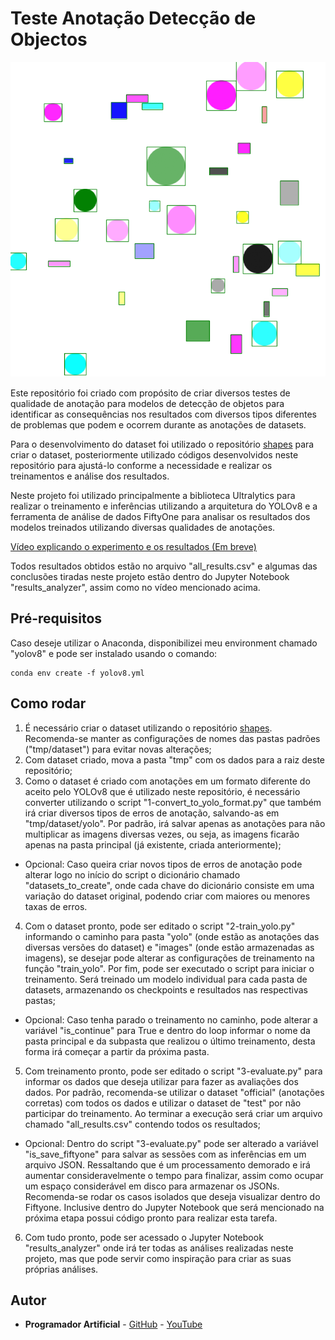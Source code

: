 # Teste Anotação Detecção de Objectos
![Imagem Gerada](imgs/shapes.png)


Este repositório foi criado com propósito de criar diversos testes de qualidade de anotação para modelos de detecção de objetos para identificar as consequências nos resultados com diversos tipos diferentes de problemas que podem e ocorrem durante as anotações de datasets.


Para o desenvolvimento do dataset foi utilizado o repositório [shapes](https://github.com/ProgramadorArtificial/shapes/tree/master) para criar o dataset, posteriormente utilizado códigos desenvolvidos neste repositório para ajustá-lo conforme a necessidade e realizar os treinamentos e análise dos resultados.


Neste projeto foi utilizado principalmente a biblioteca Ultralytics para realizar o treinamento e inferências utilizando a arquitetura do YOLOv8 e a ferramenta de análise de dados FiftyOne para analisar os resultados dos modelos treinados utilizando diversas qualidades de anotações.


[Vídeo explicando o experimento e os resultados (Em breve)]()

Todos resultados obtidos estão no arquivo "all_results.csv" e algumas das conclusões tiradas neste projeto estão dentro do Jupyter Notebook "results_analyzer", assim como no vídeo mencionado acima.

## Pré-requisitos
Caso deseje utilizar o Anaconda, disponibilizei meu environment chamado "yolov8" e pode ser instalado usando o comando:


```
conda env create -f yolov8.yml
```


## Como rodar
1. É necessário criar o dataset utilizando o repositório [shapes](https://github.com/ProgramadorArtificial/shapes/tree/master). Recomenda-se manter as configurações de nomes das pastas padrões ("tmp/dataset") para evitar novas alterações;
2. Com dataset criado, mova a pasta "tmp" com os dados para a raiz deste repositório;
3. Como o dataset é criado com anotações em um formato diferente do aceito pelo YOLOv8 que é utilizado neste repositório, é necessário converter utilizando o script "1-convert_to_yolo_format.py" que também irá criar diversos tipos de erros de anotação, salvando-as em "tmp/dataset/yolo". Por padrão, irá salvar apenas as anotações para não multiplicar as imagens diversas vezes, ou seja, as imagens ficarão apenas na pasta principal (já existente, criada anteriormente);
  - Opcional: Caso queira criar novos tipos de erros de anotação pode alterar logo no início do script o dicionário chamado "datasets_to_create", onde cada chave do dicionário consiste em uma variação do dataset original, podendo criar com maiores ou menores taxas de erros.
4. Com o dataset pronto, pode ser editado o script "2-train_yolo.py" informando o caminho para pasta "yolo" (onde estão as anotações das diversas versões do dataset) e "images" (onde estão armazenadas as imagens), se desejar pode alterar as configurações de treinamento na função "train_yolo". Por fim, pode ser executado o script para iniciar o treinamento. Será treinado um modelo individual para cada pasta de datasets, armazenando os checkpoints e resultados nas respectivas pastas;
  - Opcional: Caso tenha parado o treinamento no caminho, pode alterar a variável "is_continue" para True e dentro do loop informar o nome da pasta principal e da subpasta que realizou o último treinamento, desta forma irá começar a partir da próxima pasta.
5. Com treinamento pronto, pode ser editado o script "3-evaluate.py" para informar os dados que deseja utilizar para fazer as avaliações dos dados. Por padrão, recomenda-se utilizar o dataset "official" (anotações corretas) com todos os dados e utilizar o dataset de "test" por não participar do treinamento. Ao terminar a execução será criar um arquivo chamado "all_results.csv" contendo todos os resultados;
  - Opcional: Dentro do script "3-evaluate.py" pode ser alterado a variável "is_save_fiftyone" para salvar as sessões com as inferências em um arquivo JSON. Ressaltando que é um processamento demorado e irá aumentar consideravelmente o tempo para finalizar, assim como ocupar um espaço considerável em disco para armazenar os JSONs. Recomenda-se rodar os casos isolados que deseja visualizar dentro do Fiftyone. Inclusive dentro do Jupyter Notebook que será mencionado na próxima etapa possui código pronto para realizar esta tarefa.
6. Com tudo pronto, pode ser acessado o Jupyter Notebook "results_analyzer" onde irá ter todas as análises realizadas neste projeto, mas que pode servir como inspiração para criar as suas próprias análises.


## Autor
* **Programador Artificial** - [GitHub](https://github.com/ProgramadorArtificial) - [YouTube](https://www.youtube.com/@ProgramadorArtificial)

